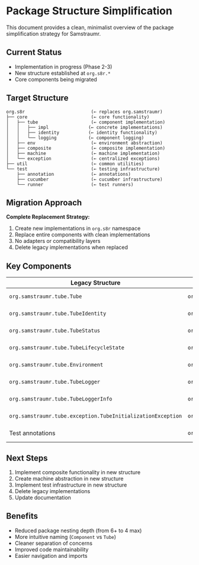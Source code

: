 <!--
Copyright (c) 2025 Eric C. Mumford (@heymumford)

This software was developed with analytical assistance from AI tools 
including Claude 3.7 Sonnet, Claude Code, and Google Gemini Deep Research,
which were used as paid services. All intellectual property rights 
remain exclusively with the copyright holder listed above.

Licensed under the Mozilla Public License 2.0
-->


# Package Structure Simplification

This document provides a clean, minimalist overview of the package simplification strategy for Samstraumr.

## Current Status

- Implementation in progress (Phase 2-3)
- New structure established at `org.s8r.*`
- Core components being migrated

## Target Structure

```
org.s8r                         (← replaces org.samstraumr)
├── core                        (← core functionality)
│   ├── tube                    (← component implementation)
│   │   ├── impl               (← concrete implementations)
│   │   ├── identity           (← identity functionality)
│   │   └── logging            (← component logging)
│   ├── env                     (← environment abstraction)
│   ├── composite               (← composite implementation)
│   ├── machine                 (← machine implementation)
│   └── exception               (← centralized exceptions)
├── util                        (← common utilities)
└── test                        (← testing infrastructure)
    ├── annotation              (← annotations)
    ├── cucumber                (← cucumber infrastructure)
    └── runner                  (← test runners)
```

## Migration Approach

**Complete Replacement Strategy:**
1. Create new implementations in `org.s8r` namespace
2. Replace entire components with clean implementations
3. No adapters or compatibility layers
4. Delete legacy implementations when replaced

## Key Components

|                      Legacy Structure                       |                  New Structure                   |   Status   |
|-------------------------------------------------------------|--------------------------------------------------|------------|
| `org.samstraumr.tube.Tube`                                  | `org.s8r.core.tube.impl.Component`               | ✅ Complete |
| `org.samstraumr.tube.TubeIdentity`                          | `org.s8r.core.tube.identity.Identity`            | ✅ Complete |
| `org.samstraumr.tube.TubeStatus`                            | `org.s8r.core.tube.Status`                       | ✅ Complete |
| `org.samstraumr.tube.TubeLifecycleState`                    | `org.s8r.core.tube.LifecycleState`               | ✅ Complete |
| `org.samstraumr.tube.Environment`                           | `org.s8r.core.env.Environment`                   | ✅ Complete |
| `org.samstraumr.tube.TubeLogger`                            | `org.s8r.core.tube.logging.Logger`               | ✅ Complete |
| `org.samstraumr.tube.TubeLoggerInfo`                        | `org.s8r.core.tube.logging.LoggerInfo`           | ✅ Complete |
| `org.samstraumr.tube.exception.TubeInitializationException` | `org.s8r.core.exception.InitializationException` | ✅ Complete |
| Test annotations                                            | `org.s8r.test.annotation.*`                      | ✅ Complete |

## Next Steps

1. Implement composite functionality in new structure
2. Create machine abstraction in new structure
3. Implement test infrastructure in new structure
4. Delete legacy implementations
5. Update documentation

## Benefits

- Reduced package nesting depth (from 6+ to 4 max)
- More intuitive naming (`Component` vs `Tube`)
- Cleaner separation of concerns
- Improved code maintainability
- Easier navigation and imports
